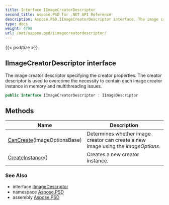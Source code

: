 ```yaml
---
title: Interface IImageCreatorDescriptor
second_title: Aspose.PSD for .NET API Reference
description: Aspose.PSD.IImageCreatorDescriptor interface. The image creator descriptor specifying the creator properties. The creator descriptor is used to overcome the necessity to contain each image creator instance in memory and multithreading issues
type: docs
weight: 4790
url: /net/aspose.psd/iimagecreatordescriptor/
---
```

{{< psd/tize >}}
## IImageCreatorDescriptor interface

The image creator descriptor specifying the creator properties. The creator descriptor is used to overcome the necessity to contain each image creator instance in memory and multithreading issues.

```csharp
public interface IImageCreatorDescriptor : IImageDescriptor
```

## Methods

| Name | Description |
| --- | --- |
| [CanCreate](../../aspose.psd/iimagecreatordescriptor/cancreate/)(ImageOptionsBase) | Determines whether image creator can create a new image using the *imageOptions*. |
| [CreateInstance](../../aspose.psd/iimagecreatordescriptor/createinstance/)() | Creates a new creator instance. |

### See Also

* interface [IImageDescriptor](../iimagedescriptor/)
* namespace [Aspose.PSD](../../aspose.psd/)
* assembly [Aspose.PSD](../../)


